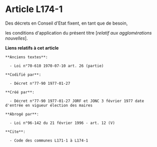 # Article L174-1

Des décrets en Conseil d'Etat fixent, en tant que de besoin,

les conditions d'application du présent titre [*relatif aux agglomérations nouvelles*].

**Liens relatifs à cet article**

	**Anciens textes**:

	  - Loi n°70-610 1970-07-10 art. 26 (partie)

	**Codifié par**:

	  - Décret n°77-90 1977-01-27

	**Créé par**:

	  - Décret n°77-90 1977-01-27 JORF et JONC 3 février 1977 date d'entrée en vigueur élection des maires

	**Abrogé par**:

	  - Loi n°96-142 du 21 février 1996 - art. 12 (V)

	**Cite**:

	  - Code des communes L171-1 à L174-1
